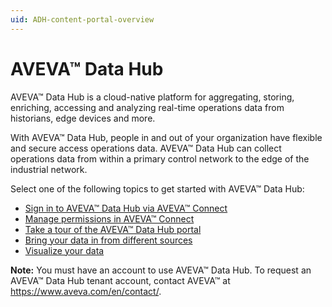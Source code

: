 ```yaml
---
uid: ADH-content-portal-overview
---
```


# AVEVA™ Data Hub

AVEVA™ Data Hub is a cloud-native platform for aggregating, storing, enriching, accessing and analyzing real-time operations data from historians, edge devices and more. 

With AVEVA™ Data Hub, people in and out of your organization have flexible and secure access operations data. AVEVA™ Data Hub can collect operations data from within a primary control network to the edge of the industrial network. 

Select one of the following topics to get started with AVEVA™ Data Hub:

- [Sign in to AVEVA™ Data Hub via AVEVA™ Connect](xref:sign-in-cnnxt)
- [Manage permissions in AVEVA™ Connect](xref:manage-permissions-connect)
- [Take a tour of the AVEVA™ Data Hub portal](xref:introPortalInterface)
- [Bring your data in from different sources](xref:gsConnections)
- [Visualize your data](xref:lpvisualizedata)

**Note:** You must have an account to use AVEVA™ Data Hub. To request an AVEVA™ Data Hub tenant account, contact AVEVA™ at https://www.aveva.com/en/contact/.
